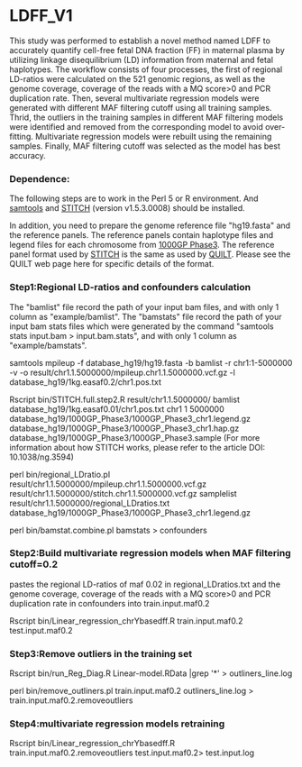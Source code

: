 # LDFF_V1
This study was performed to establish a novel method named LDFF to accurately quantify cell-free fetal DNA fraction (FF) in maternal plasma by utilizing linkage disequilibrium (LD) information from maternal and fetal haplotypes. The workflow consists of four processes, the first of regional LD-ratios were calculated on the 521 genomic regions, as well as the genome coverage, coverage of the reads with a MQ score>0 and PCR duplication rate. Then, several multivariate regression models were generated with different MAF filtering cutoff using all training samples. Thrid, the outliers in the training samples in different MAF filtering models were identified and removed from the corresponding model to avoid over-fitting. Multivariate regression models were rebuilt using the remaining samples. Finally, MAF filtering cutoff was selected as the model has best accuracy.

### Dependence: 
The following steps are to work in the Perl 5 or R environment. And [samtools](http://www.htslib.org/) and [STITCH](http://www.stats.ox.ac.uk/~myers/) (version v1.5.3.0008) should be installed.

In addition, you need to prepare the genome reference file "hg19.fasta" and the reference panels. The reference panels contain haplotype files and legend files for each chromosome from [1000GP Phase3](https://www.internationalgenome.org/category/phase-3/). The reference panel format used by [STITCH](https://github.com/rwdavies/STITCH/blob/master/README.md) is the same as used by [QUILT](https://github.com/rwdavies/QUILT?tab=readme-ov-file#paragraph-io-input). Please see the QUILT web page here for specific details of the format. 

### Step1:Regional LD-ratios and confounders calculation

The "bamlist" file record the path of your input bam files, and with only 1 column as "example/bamlist".
The "bamstats" file record the path of your input bam stats files which were generated by the command "samtools stats input.bam > input.bam.stats", and with only 1 column as "example/bamstats".


samtools mpileup -f database_hg19/hg19.fasta -b bamlist -r chr1:1-5000000 -v -o result/chr1.1.5000000/mpileup.chr1.1.5000000.vcf.gz -l database_hg19/1kg.easaf0.2/chr1.pos.txt

Rscript bin/STITCH.full.step2.R result/chr1.1.5000000/ bamlist database_hg19/1kg.easaf0.01/chr1.pos.txt  chr1 1 5000000 database_hg19/1000GP_Phase3/1000GP_Phase3_chr1.legend.gz database_hg19/1000GP_Phase3/1000GP_Phase3_chr1.hap.gz database_hg19/1000GP_Phase3/1000GP_Phase3.sample
(For more information about how STITCH works, please refer to the article DOI: 10.1038/ng.3594)

perl bin/regional_LDratio.pl result/chr1.1.5000000/mpileup.chr1.1.5000000.vcf.gz result/chr1.1.5000000/stitch.chr1.1.5000000.vcf.gz samplelist result/chr1.1.5000000/regional_LDratios.txt database_hg19/1000GP_Phase3/1000GP_Phase3_chr1.legend.gz

perl bin/bamstat.combine.pl bamstats > confounders

### Step2:Build multivariate regression models when MAF filtering cutoff=0.2

pastes the regional LD-ratios of maf 0.02 in regional_LDratios.txt and the genome coverage, coverage of the reads with a MQ score>0 and PCR duplication rate in confounders into train.input.maf0.2

Rscript bin/Linear_regression_chrYbasedff.R train.input.maf0.2 test.input.maf0.2

### Step3:Remove outliers in the training set

Rscript bin/run_Reg_Diag.R Linear-model.RData |grep '\*' > outliners_line.log

perl bin/remove_outliners.pl train.input.maf0.2 outliners_line.log > train.input.maf0.2.removeoutliers

### Step4:multivariate regression models retraining

Rscript bin/Linear_regression_chrYbasedff.R train.input.maf0.2.removeoutliers test.input.maf0.2> test.input.log

